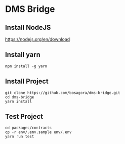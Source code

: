 # DMS Bridge

## Install NodeJS

https://nodejs.org/en/download

## Install yarn

```shell
npm install -g yarn
```

## Install Project

```shell
git clone https://github.com/bosagora/dms-bridge.git
cd dms-bridge
yarn install
```

## Test Project

```shell
cd packages/contracts
cp -r env/.env.sample env/.env
yarn run test
```
